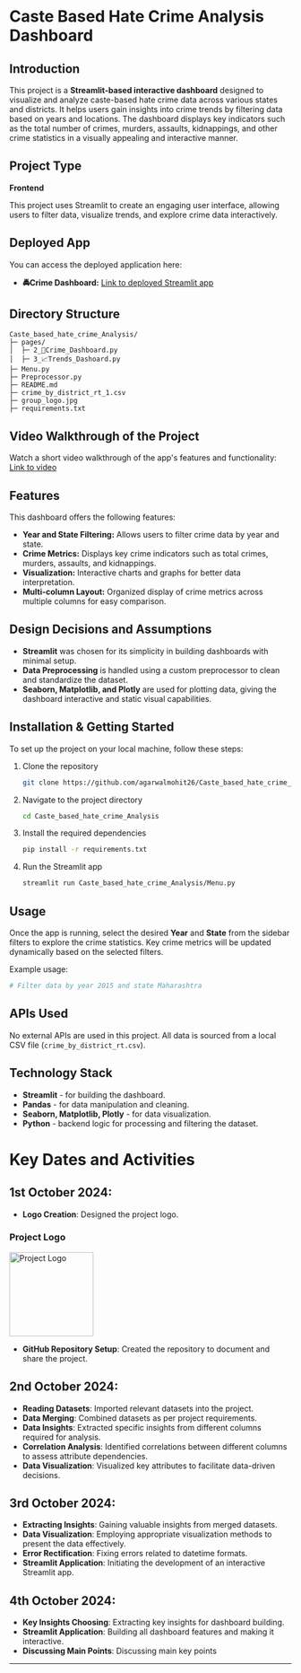 # Caste Based Hate Crime Analysis Dashboard

## Introduction
This project is a **Streamlit-based interactive dashboard** designed to visualize and analyze caste-based hate crime data across various states and districts. It helps users gain insights into crime trends by filtering data based on years and locations. The dashboard displays key indicators such as the total number of crimes, murders, assaults, kidnappings, and other crime statistics in a visually appealing and interactive manner.

## Project Type
**Frontend**

This project uses Streamlit to create an engaging user interface, allowing users to filter data, visualize trends, and explore crime data interactively.

## Deployed App
You can access the deployed application here:
- **🚔Crime Dashboard:** [Link to deployed Streamlit app](https://data-detectives.streamlit.app/)

## Directory Structure
```
Caste_based_hate_crime_Analysis/
├─ pages/
│  ├─ 2_🚓Crime_Dashboard.py
│  ├─ 3_📈Trends_Dashoard.py
├─ Menu.py
├─ Preprocessor.py
├─ README.md
├─ crime_by_district_rt_1.csv
├─ group_logo.jpg
├─ requirements.txt
```

## Video Walkthrough of the Project
Watch a short video walkthrough of the app's features and functionality:
[Link to video](https://youtu.be/9cKo2UWNtyg)

## Features
This dashboard offers the following features:
- **Year and State Filtering:** Allows users to filter crime data by year and state.
- **Crime Metrics:** Displays key crime indicators such as total crimes, murders, assaults, and kidnappings.
- **Visualization:** Interactive charts and graphs for better data interpretation.
- **Multi-column Layout:** Organized display of crime metrics across multiple columns for easy comparison.
  
## Design Decisions and Assumptions
- **Streamlit** was chosen for its simplicity in building dashboards with minimal setup.
- **Data Preprocessing** is handled using a custom preprocessor to clean and standardize the dataset.
- **Seaborn, Matplotlib, and Plotly** are used for plotting data, giving the dashboard interactive and static visual capabilities.

## Installation & Getting Started
To set up the project on your local machine, follow these steps:

1. Clone the repository
    ```bash
    git clone https://github.com/agarwalmohit26/Caste_based_hate_crime_Analysis.git
    ```
2. Navigate to the project directory
    ```bash
    cd Caste_based_hate_crime_Analysis
    ```
3. Install the required dependencies
    ```bash
    pip install -r requirements.txt
    ```
4. Run the Streamlit app
    ```bash
    streamlit run Caste_based_hate_crime_Analysis/Menu.py
    ```

## Usage
Once the app is running, select the desired **Year** and **State** from the sidebar filters to explore the crime statistics. Key crime metrics will be updated dynamically based on the selected filters. 

Example usage:
```bash
# Filter data by year 2015 and state Maharashtra
```

## APIs Used
No external APIs are used in this project. All data is sourced from a local CSV file (`crime_by_district_rt.csv`).

## Technology Stack
- **Streamlit** - for building the dashboard.
- **Pandas** - for data manipulation and cleaning.
- **Seaborn, Matplotlib, Plotly** - for data visualization.
- **Python** - backend logic for processing and filtering the dataset.

# Key Dates and Activities

## 1st October 2024:
- **Logo Creation**: Designed the project logo.
### Project Logo
<img src="group_logo.jpg" alt="Project Logo" width="150"/>

- **GitHub Repository Setup**: Created the repository to document and share the project.

## 2nd October 2024:
- **Reading Datasets**: Imported relevant datasets into the project.
- **Data Merging**: Combined datasets as per project requirements.
- **Data Insights**: Extracted specific insights from different columns required for analysis.
- **Correlation Analysis**: Identified correlations between different columns to assess attribute dependencies.
- **Data Visualization**: Visualized key attributes to facilitate data-driven decisions.

## 3rd October 2024:
- **Extracting Insights**: Gaining valuable insights from merged datasets.
- **Data Visualization**: Employing appropriate visualization methods to present the data effectively.
- **Error Rectification**: Fixing errors related to datetime formats.
- **Streamlit Application**: Initiating the development of an interactive Streamlit app.

## 4th October 2024:
- **Key Insights Choosing**: Extracting key insights for dashboard building.
- **Streamlit Application**: Building all dashboard features and making it interactive.
- **Discussing Main Points**: Discussing main key points
  
---
